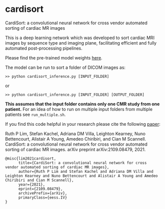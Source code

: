 # cardisort
CardiSort: a convolutional neural network for cross vendor automated sorting of cardiac MR images

This is a deep learning network which was developed to sort cardiac MRI images by sequence type and imaging plane, facilitating efficient and fully automated post-processing pipelines.

Please find the pre-trained model weights [here](https://emckclac-my.sharepoint.com/:u:/g/personal/k1633520_kcl_ac_uk/EZ-7bZsMOCxEuCrCsoa7o2sBpBSJvuaHn9mIsgktnbvjvA?e=gCgzdh).

The model can be run to sort a folder of DICOM images as:

    >> python cardisort_inference.py [INPUT_FOLDER] 
or    

    >> python cardisort_inference.py [INPUT_FOLDER] [OUTPUT_FOLDER]
**This assumes that the input folder contains only one CMR study from one patient.** For an idea of how to run on multiple input folders from multiple patients see `run_multiple.sh`.


If you find this code helpful in your research please cite the following [paper](https://arxiv.org/abs/2109.08479):

Ruth P Lim, Stefan Kachel, Adriana DM Villa, Leighton Kearney, Nuno Bettencourt, Alistair A Young, Amedeo Chiribiri, and Cian M Scannell. CardiSort: a convolutional neural network for cross vendor automated sorting of cardiac MR images. arXiv preprint
arXiv:2109.08479, 2021.

```
@misc{lim2021cardisort,
      title={CardiSort: a convolutional neural network for cross vendor automated sorting of cardiac MR images}, 
      author={Ruth P Lim and Stefan Kachel and Adriana DM Villa and Leighton Kearney and Nuno Bettencourt and Alistair A Young and Amedeo Chiribiri and Cian M Scannell},
      year={2021},
      eprint={2109.08479},
      archivePrefix={arXiv},
      primaryClass={eess.IV}
}
```
